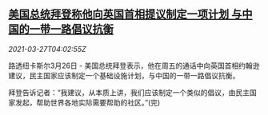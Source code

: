 <!--1616819462000-->
[美国总统拜登称他向英国首相提议制定一项计划 与中国的一带一路倡议抗衡](https://cn.reuters.com/article/us-biden-uk-china-bri-0327-idCNKBS2BJ03J)
------

<div><i>2021-03-27T04:02:55Z</i></div><p>路透纽卡斯尔3月26日 - 美国总统拜登表示，他在周五的通话中向英国首相约翰逊建议，民主国家应该制定一个基础设施计划，与中国的一带一路倡议抗衡。</p><p>拜登告诉记者：“我建议，从本质上讲，我们应该制定一个类似的倡议，由民主国家发起，帮助世界各地实际需要帮助的社区。”(完)</p>
